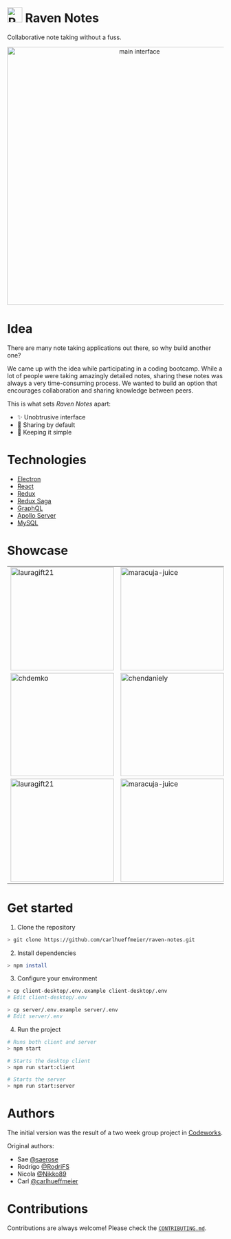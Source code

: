<h1>
<img src=https://user-images.githubusercontent.com/27681148/47256814-f6bb2980-d485-11e8-8543-b2c9710535b6.png alt="Raven" width=35>&nbsp;Raven Notes&nbsp;
</h1>

Collaborative note taking without a fuss.

<p align="center">
  <img width="600" alt="main interface" src="https://user-images.githubusercontent.com/27681148/47255915-d1272380-d477-11e8-84ff-d08d35338e10.png">
</p>

# Idea

There are many note taking applications out there, so why build another one?

We came up with the idea while participating in a coding bootcamp. While a lot of people were taking amazingly detailed notes, sharing these notes was always a very time-consuming process. We wanted to build an option that encourages collaboration and sharing knowledge between peers.

This is what sets _Raven Notes_ apart:

- ✨ Unobtrusive interface
- 👫 Sharing by default
- 🐥 Keeping it simple

# Technologies

- [Electron](https://electronjs.org/)
- [React](https://reactjs.org/)
- [Redux](https://redux.js.org/)
- [Redux Saga](https://github.com/redux-saga/redux-saga)
- [GraphQL](https://graphql.org)
- [Apollo Server](https://www.apollographql.com/docs/apollo-server/)
- [MySQL](https://www.mysql.com/)

# Showcase

<center>
  <table>
    <tr>
      <td><img width="240" alt="lauragift21" src="https://user-images.githubusercontent.com/27681148/47256944-b8bf0500-d487-11e8-902d-4493ac6c83c8.png"></td>
      <td><img width="240" alt="maracuja-juice" src="https://user-images.githubusercontent.com/27681148/47256946-bfe61300-d487-11e8-89a1-48ade57349e8.png"></td>
    </tr>
    <tr>
      <td><img width="240" alt="chdemko" src="https://user-images.githubusercontent.com/27681148/47256912-7269a600-d487-11e8-9da2-6275cd81ee5d.png"></td>
      <td><img width="240" alt="chendaniely" src="https://user-images.githubusercontent.com/27681148/47256915-831a1c00-d487-11e8-8838-98cdc4eb2989.png"></td>
    </tr>
    <tr>
      <td><img width="240" alt="lauragift21" src="https://user-images.githubusercontent.com/27681148/47256927-9200ce80-d487-11e8-942e-a2f6693a3d3b.png"></td>
      <td><img width="240" alt="maracuja-juice" src="https://user-images.githubusercontent.com/27681148/47256937-a04eea80-d487-11e8-8302-9305eda4a253.png"></td>
    </tr>

  </table>
</center>

# Get started

1. Clone the repository

```sh
> git clone https://github.com/carlhueffmeier/raven-notes.git
```

2. Install dependencies

```sh
> npm install
```

3. Configure your environment

```sh
> cp client-desktop/.env.example client-desktop/.env
# Edit client-desktop/.env

> cp server/.env.example server/.env
# Edit server/.env
```

4. Run the project

```sh
# Runs both client and server
> npm start

# Starts the desktop client
> npm run start:client

# Starts the server
> npm run start:server
```

# Authors

The initial version was the result of a two week group project in [Codeworks](https://codeworks.me/).

Original authors:

- Sae [@saerose](https://github.com/saerose)
- Rodrigo [@RodriFS](https://github.com/RodriFS)
- Nicola [@Nikko89](https://github.com/Nikko89)
- Carl [@carlhueffmeier](https://github.com/carlhueffmeier)

# Contributions

Contributions are always welcome! Please check the [`CONTRIBUTING.md`](CONTRIBUTING.md).

